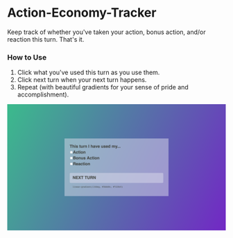 # Action-Economy-Tracker
Keep track of whether you've taken your action, bonus action, and/or reaction this turn. That's it.

<h3>How to Use</h3>
<ol>
  <li>Click what you've used this turn as you use them.</li>
  <li>Click next turn when your next turn happens.</li>
  <li>Repeat (with beautiful gradients for your sense of pride and accomplishment).</li>
</ol>
<img src="/images/dnd_turn_tracker.png">
